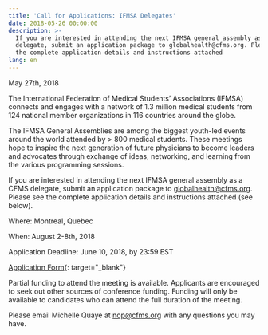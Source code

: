 ```yaml
---
title: 'Call for Applications: IFMSA Delegates'
date: 2018-05-26 00:00:00
description: >-
  If you are interested in attending the next IFMSA general assembly as a CFMS
  delegate, submit an application package to globalhealth@cfms.org. Please see
  the complete application details and instructions attached
lang: en
---
```


May 27th, 2018

The International Federation of Medical Students’ Associations (IFMSA) connects and engages with a network of 1.3 million medical students from 124 national member organizations in 116 countries around the globe.

The IFMSA General Assemblies are among the biggest youth-led events around the world attended by &gt; 800 medical students. These meetings hope to inspire the next generation of future physicians to become leaders and advocates through exchange of ideas, networking, and learning from the various programming sessions.

If you are interested in attending the next IFMSA general assembly as a CFMS delegate, submit an application package to globalhealth@cfms.org. Please see the complete application details and instructions attached (see below).

Where: Montreal, Quebec

When: August 2-8th, 2018

Application Deadline: June 10, 2018, by 23:59 EST

[Application Form](https://goo.gl/forms/DMz8pNo9x6dLOHF92){: target="_blank"}

Partial funding to attend the meeting is available. Applicants are encouraged to seek out other sources of conference funding. Funding will only be available to candidates who can attend the full duration of the meeting.

Please email Michelle Quaye at nop@cfms.org with any questions you may have.
